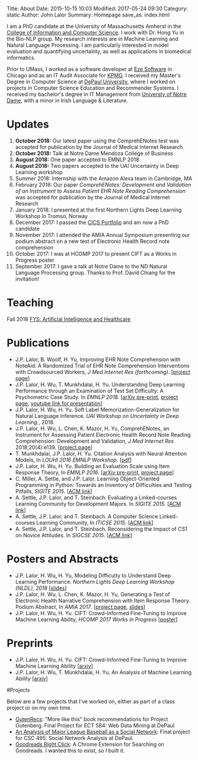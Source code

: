 Title: About
Date: 2015-10-15 10:03
Modified: 2017-05-24 09:30
Category: static
Author: John Lalor
Summary: Homepage
save_as: index.html

I am a PhD candidate at the University of Massachusetts Amherst in the [College of Information and Computer Science][1]. I work with Dr. Hong Yu in the Bio-NLP group. My research interests are in Machine Learning and Natural Language Processing. I am particularly interested in model evaluation and quantifying uncertainty, as well as applications in biomedical informatics.

Prior to UMass, I worked as a software developer at [Eze Software][2] in Chicago and as an IT Audit Associate for [KPMG][23]. I received my Master's Degree in Computer Science at [DePaul University][3], where I worked on projects in Computer Science Education and Recommender Systems. I received my bachelor's degree in IT Management from [Universty of Notre Dame][9], with a minor in Irish Language & Literature.


# Updates

1. **October 2018:** Our latest paper using the ComprehENotes test was accepted for publication by the Journal of Medical Internet Research
1. **October 2018:** Talk at Notre Dame Mendoza College of Business
1. **August 2018:** One paper accepted to EMNLP 2018
1. **August 2018:** Two papers accepted to the UAI Uncertainty in Deep Learning workshop
1. Summer 2018: Internship with the Amazon Alexa team in Cambridge, MA
1. February 2018: Our paper *ComprehENotes: Development and Validation of an Instrument to Assess Patient EHR Note Reading Comprehension* was accepted for publication by the Journal of Medical Internet Research
1. January 2018: I presented at the first Northern Lights Deep Learning Workshop in Tromso, Norway
1. December 2017: I passed the [CICS Portfolio][24] and am now a PhD candidate
1. November 2017: I attended the AMIA Annual Symposium presenting our podium abstract on a new test of Electronic Health Record note comprehension
1. October 2017: I was at HCOMP 2017 to present CIFT as a Works in Progress poster
1. September 2017: I gave a talk at Notre Dame to the ND Natural Language Processing group. Thanks to Prof. David Chiang for the invitation!

# Teaching

Fall 2018 [FYS: Artificial Intelligence and Healthcare][26]

# Publications

- J.P. Lalor, B. Woolf, H. Yu, Improving EHR Note Comprehension with NoteAid: A Randomized Trial of EHR Note Comprehension Interventions with Crowdsourced Workers, *J Med Internet Res (forthcoming)*. [[project page][20]]
- J.P. Lalor, H. Wu, T. Munkhdalai, H. Yu. Understanding Deep Learning Performance through an Examination of Test Set Difficulty: A Psychometric Case Study. In *EMNLP 2018.* [[arXiv pre-print][27], [project page][19], [youtube link for presentation][28]]
- J.P. Lalor, H. Wu, H. Yu. Soft Label Memorization-Generalization for Natural Language Inference. *UAI Workshop on Uncertainty in Deep Learning.*, 2018.
- J.P. Lalor, H. Wu, L. Chen, K. Mazor, H. Yu, ComprehENotes, an Instrument for Assessing Patient Electronic Health Record Note Reading Comprehension: Development and Validation, *J Med Internet Res* 2018;20(4):e139. [[project page][20]]
- T. Munkhdalai, J.P. Lalor, H. Yu. Citation Analysis with Neural Attention Models, In *LOUHI 2016 EMNLP Workshop*. [[pdf][13]]
- J.P. Lalor, H. Wu, H. Yu. Building an Evaluation Scale using Item Response Theory, In *EMNLP 2016*. [[arXiv pre-print][4], [project page][19]]
- C. Miller, A. Settle, and J.P. Lalor. Learning Object-Oriented Programming in Python: Towards an Inventory of Difficulties and Testing Pitfalls, *SIGITE 2015*. [[ACM link][5]]
- A. Settle, J.P. Lalor, and T. Steinbach. Evaluating a Linked-courses Learning Community for Development Majors. In *SIGITE 2015*. [[ACM link][6]]
- A. Settle, J.P. Lalor, and T. Steinbach. A Computer Science Linked-courses Learning Community, In *ITiCSE 2015*. [[ACM link][7]]
- A. Settle, J.P. Lalor, and T. Steinbach. Reconsidering the Impact of CS1 on Novice Attitudes. In *SIGCSE 2015*. [[ACM link][8]]

# Posters and Abstracts

- J.P. Lalor, H. Wu, H. Yu, Modeling Difficulty to Understand Deep Learning Performance. *Northern Lights Deep Learning Workshop (NLDL), 2018* [[slides][25]]
- J.P. Lalor, H. Wu, L. Chen, K. Mazor, H. Yu, Generating a Test of Electronic Health Narrative Comprehension with Item Response Theory. Podium Abstract, In *AMIA 2017*. [[project page][20], [slides][22]]
- J.P. Lalor, H. Wu, H. Yu. CIFT: Crowd-Informed Fine-Tuning to Improve Machine Learning Ability, *HCOMP 2017 Works in Progress* [[poster][21]]

# Preprints

- J.P. Lalor, H. Wu, H. Yu. CIFT: Crowd-Informed Fine-Tuning to Improve Machine Learning Ability [[arxiv][17]]
- J.P. Lalor, H. Wu, T. Munkhdalai, H. Yu. An Analysis of Machine Learning Ability [[arxiv][18]]

#Projects

Below are a few projects that I've worked on, either as part of a class project or on my own time.

- [GutenRecs][10]: "More like this" book recommendations for Project Gutenberg. Final Project for ECT 584: Web Data Mining at DePaul
- [An Analysis of Major League Baseball as a Social Network][11]: Final project for CSC 495: Social Network Analysis at DePaul.
- [Goodreads Right Click][12]: A Chrome Extension for Searching on Goodreads. I wanted this to exist, so I built it.


[1]:https://cics.umass.edu/
[2]:http://www.ezesoft.com/
[3]:http://www.cdm.depaul.edu/Pages/default.aspx
[4]:https://arxiv.org/abs/1605.08889v2
[5]:http://dl.acm.org/citation.cfm?id=2808017
[6]:http://dl.acm.org/citation.cfm?id=2808031
[7]:http://dl.acm.org/citation.cfm?id=2729094.2742621
[8]:http://dl.acm.org/citation.cfm?id=2677235
[9]:https://www.nd.edu
[10]:http://gutenrecs.herokuapp.com/gutenrecs
[11]:http://jplalor.github.io/pdfs/networks_MLB.pdf
[12]:https://chrome.google.com/webstore/detail/goodreads-right-click/fbicpmopjallgdpklipffmihodimmcbe?utm_source=chrome-ntp-icon
[13]:http://www.aclweb.org/anthology/W/W16/W16-6109.pdf
[14]:https://people.cs.umass.edu/~mlfriend/pmwiki/pmwiki.php?n=Main.BuildingEvaluationScalesForNLPUsingItemResponseTheory
[15]:http://jplalor.github.io/pdfs/mlfl_irt.pdf
[16]:https://www.youtube.com/watch?v=iR_yMnUOhig
[17]:https://arxiv.org/abs/1702.08563
[18]:https://arxiv.org/abs/1702.04811
[19]:http://jplalor.github.io/irt
[20]:http://jplalor.github.io/ehr.html
[21]:http://jplalor.github.io/pdfs/cift_hcomp2017.pdf
[22]:http://jplalor.github.io/pdfs/amia_ehr_2017.pdf
[23]:http://www.kpmg.com
[24]:https://www.cics.umass.edu/grads/phd-portfolio
[25]:http://jplalor.github.io/pdfs/lalor_nldl.pdf
[26]:http://jplalor.github.io/fys18.html
[27]:https://arxiv.org/abs/1702.04811
[28]:https://www.youtube.com/watch?v=4FZYB-YvV7k